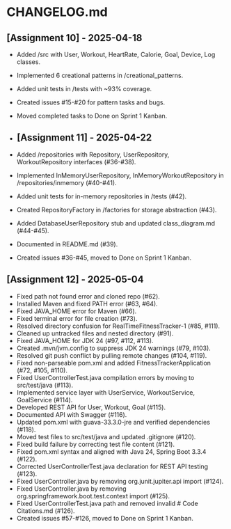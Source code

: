 # CHANGELOG.md

## [Assignment 10] - 2025-04-18
- Added /src with User, Workout, HeartRate, Calorie, Goal, Device, Log classes.
- Implemented 6 creational patterns in /creational_patterns.
- Added unit tests in /tests with ~93% coverage.
- Created issues #15-#20 for pattern tasks and bugs.
- Moved completed tasks to Done on Sprint 1 Kanban.

- ## [Assignment 11] - 2025-04-22
- Added /repositories with Repository, UserRepository, WorkoutRepository interfaces (#36-#38).
- Implemented InMemoryUserRepository, InMemoryWorkoutRepository in /repositories/inmemory (#40-#41).
- Added unit tests for in-memory repositories in /tests (#42).
- Created RepositoryFactory in /factories for storage abstraction (#43).
- Added DatabaseUserRepository stub and updated class_diagram.md (#44-#45).
- Documented in README.md (#39).
- Created issues #36-#45, moved to Done on Sprint 1 Kanban.

## [Assignment 12] - 2025-05-04
- Fixed path not found error and cloned repo (#62).
- Installed Maven and fixed PATH error (#63, #64).
- Fixed JAVA_HOME error for Maven (#66).
- Fixed terminal error for file creation (#73).
- Resolved directory confusion for RealTimeFitnessTracker-1 (#85, #111).
- Cleaned up untracked files and nested directory (#91).
- Fixed JAVA_HOME for JDK 24 (#97, #112, #113).
- Created .mvn/jvm.config to suppress JDK 24 warnings (#79, #103).
- Resolved git push conflict by pulling remote changes (#104, #119).
- Fixed non-parseable pom.xml and added FitnessTrackerApplication (#72, #105, #110).
- Fixed UserControllerTest.java compilation errors by moving to src/test/java (#113).
- Implemented service layer with UserService, WorkoutService, GoalService (#114).
- Developed REST API for User, Workout, Goal (#115).
- Documented API with Swagger (#116).
- Updated pom.xml with guava-33.3.0-jre and verified dependencies (#118).
- Moved test files to src/test/java and updated .gitignore (#120).
- Fixed build failure by correcting test file content (#121).
- Fixed pom.xml syntax and aligned with Java 24, Spring Boot 3.3.4 (#122).
- Corrected UserControllerTest.java declaration for REST API testing (#123).
- Fixed UserController.java by removing org.junit.jupiter.api import (#124).
- Fixed UserController.java by removing org.springframework.boot.test.context import (#125).
- Fixed UserControllerTest.java path and removed invalid # Code Citations.md (#126).
- Created issues #57-#126, moved to Done on Sprint 1 Kanban.
